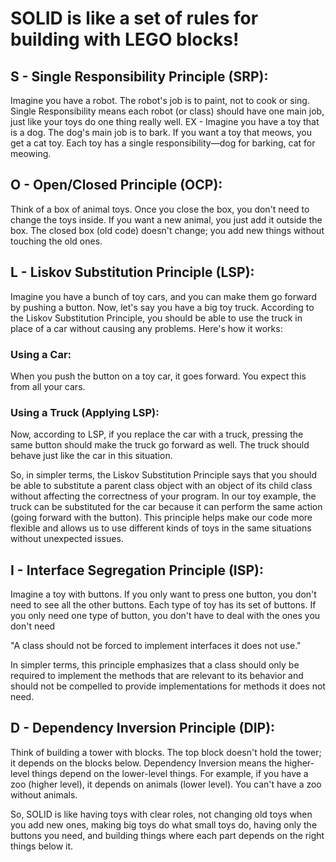 # SOLID is like a set of rules for building with LEGO blocks!

## S - Single Responsibility Principle (SRP):

Imagine you have a robot. The robot's job is to paint, not to cook or sing. Single Responsibility means each robot (or class) should have one main job, just like your toys do one thing really well.
EX - Imagine you have a toy that is a dog. The dog's main job is to bark. If you want a toy that meows, you get a cat toy. Each toy has a single responsibility—dog for barking, cat for meowing.

## O - Open/Closed Principle (OCP):

Think of a box of animal toys. Once you close the box, you don't need to change the toys inside. If you want a new animal, you just add it outside the box. The closed box (old code) doesn't change; you add new things without touching the old ones.

## L - Liskov Substitution Principle (LSP):

Imagine you have a bunch of toy cars, and you can make them go forward by pushing a button. Now, let's say you have a big toy truck. According to the Liskov Substitution Principle, you should be able to use the truck in place of a car without causing any problems.
Here's how it works:

### Using a Car:

When you push the button on a toy car, it goes forward. You expect this from all your cars.

### Using a Truck (Applying LSP):

Now, according to LSP, if you replace the car with a truck, pressing the same button should make the truck go forward as well. The truck should behave just like the car in this situation.

So, in simpler terms, the Liskov Substitution Principle says that you should be able to substitute a parent class object with an object of its child class without affecting the correctness of your program.
In our toy example, the truck can be substituted for the car because it can perform the same action (going forward with the button). This principle helps make our code more flexible and allows us to use different kinds of toys in the same situations without unexpected issues.

## I - Interface Segregation Principle (ISP):

Imagine a toy with buttons. If you only want to press one button, you don't need to see all the other buttons. Each type of toy has its set of buttons. If you only need one type of button, you don't have to deal with the ones you don't need

"A class should not be forced to implement interfaces it does not use."

In simpler terms, this principle emphasizes that a class should only be required to implement the methods that are relevant to its behavior and should not be compelled to provide implementations for methods it does not need.

## D - Dependency Inversion Principle (DIP):

Think of building a tower with blocks. The top block doesn't hold the tower; it depends on the blocks below. Dependency Inversion means the higher-level things depend on the lower-level things. For example, if you have a zoo (higher level), it depends on animals (lower level). You can't have a zoo without animals.

So, SOLID is like having toys with clear roles, not changing old toys when you add new ones, making big toys do what small toys do, having only the buttons you need, and building things where each part depends on the right things below it.
